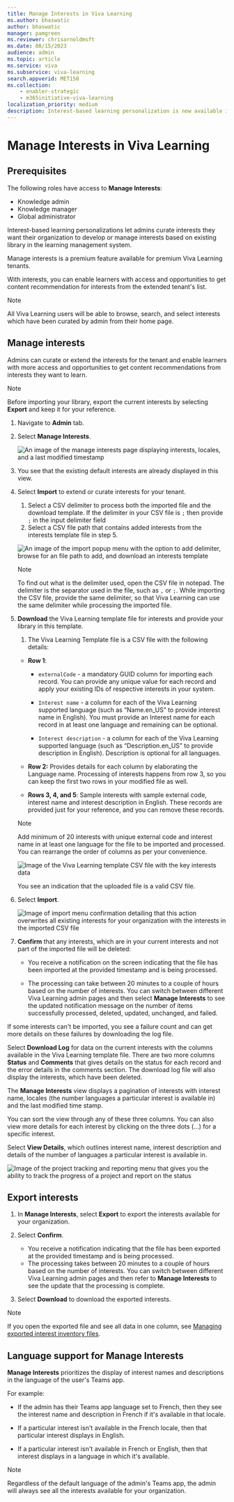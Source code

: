 ```yaml
---
title: Manage Interests in Viva Learning
ms.author: bhaswatic
author: bhaswatic
manager: pamgreen
ms.reviewer: chrisarnoldmsft
ms.date: 08/15/2023
audience: admin
ms.topic: article
ms.service: viva
ms.subservice: viva-learning
search.appverid: MET150
ms.collection: 
    - enabler-strategic
    - m365initiative-viva-learning
localization_priority: medium
description: Interest-based learning personalization is now available in Viva Learning. 
---
```


# Manage Interests in Viva Learning

## Prerequisites

The following roles have access to **Manage Interests**:

- Knowledge admin
- Knowledge manager  
- Global administrator

Interest-based learning personalizations let admins curate interests they want their organization to develop or manage interests based on existing library in the learning management system.

Manage interests is a premium feature available for premium Viva Learning tenants.

With interests, you can enable learners with access and opportunities to get content recommendation for interests from the extended tenant's list. 

> [!NOTE]
> All Viva Learning users will be able to browse, search, and select interests which have been curated by admin from their home page.

## Manage interests

Admins can curate or extend the interests for the tenant and enable learners with more access and opportunities to get content recommendations from interests they want to learn.

>[!NOTE]
>Before importing your library, export the current interests by selecting **Export** and keep it for your reference.

1. Navigate to **Admin** tab.

2. Select **Manage Interests**.

    ![An image of the manage interests page displaying interests, locales, and a last modified timestamp](../media/learning/interests-1.png)

3. You see that the existing default interests are already displayed in this view.
  
4. Select **Import** to extend or curate interests for your tenant.
    1. Select a CSV delimiter to process both the imported file and the download template. If the delimiter in your CSV file is `;` then provide `;` in the input delimiter field
    2. Select a CSV file path that contains added interests from the interests template file in step 5.

    ![An image of the import popup menu with the option to add delimiter, browse for an file path to add, and download an interests template](../media/learning/interests-2.png)

   > [!NOTE]
   > To find out what is the delimiter used, open the CSV file in notepad. The delimiter is the separator used in the file, such as `,` or `;`.
   > While importing the CSV file, provide the same delimiter, so that Viva Learning can use the same delimiter while processing the imported file.

5. **Download** the Viva Learning template file for interests and provide your library in this template.

    1. The Viva Learning Template file is a CSV file with the following details: 
    - **Row 1**: 
        - `externalCode` - a mandatory GUID column for importing each record. You can provide any unique value for each record and apply your existing IDs of respective interests in your system. 

        - `Interest name` - a column for each of the Viva Learning supported language (such as “Name.en_US” to provide interest name in English). You must provide an Interest name for each record in at least one language and remaining can be optional.

        - `Interest description` - a column for each of the Viva Learning supported language (such as “Description.en_US” to provide description in English). Description is optional for all languages. 

    - **Row 2:** Provides details for each column by elaborating the Language name. Processing of interests happens from row 3, so you can keep the first two rows in your modified file as well.  

    - **Rows 3, 4, and 5**: Sample interests with sample external code, interest name and interest description in English. These records are provided just for your reference, and you can remove these records. 
    
   >[!NOTE]
   > Add minimum of 20 interests with unique external code and interest name in at least one language for the file to be imported and processed. 
   > You can rearrange the order of columns as per your convenience. 

   ![Image of the Viva Learning template CSV file with the key interests data](../media/learning/interests-3.png)

   You see an indication that the uploaded file is a valid CSV file. 

1. Select **Import**.

   ![Image of import menu confirmation detailing that this action overwrites all existing interests for your organization with the interests in the imported CSV file](../media/learning/interests-5.png)

1. **Confirm** that any interests, which are in your current interests and not part of the imported file will be deleted:

    - You receive a notification on the screen indicating that the file has been imported at the provided timestamp and is being processed.
    
    - The processing can take between 20 minutes to a couple of hours based on the number of interests. You can switch between different Viva Learning admin pages and then select **Manage Interests** to see the updated notification message on the number of items successfully processed, deleted, updated, unchanged, and failed.

If some interests can't be imported, you see a failure count and can get more details on these failures by downloading the log file.

Select **Download Log** for data on the current interests with the columns available in the Viva Learning template file. There are two more columns **Status** and **Comments** that gives details on the status for each record and the error details in the comments section. The download log file will also display the interests, which have been deleted.

The **Manage Interests** view displays a pagination of interests with interest name, locales (the number languages a particular interest is available in) and the last modified time stamp.

You can sort the view through any of these three columns. You can also view more details for each interest by clicking on the three dots (…) for a specific interest.

Select **View Details**, which outlines interest name, interest description and details of the number of languages a particular interest is available in.

![Image of the project tracking and reporting menu that gives you the ability to track the progress of a project and report on the status](../media/learning/interests-6.png)



## Export interests

1. In **Manage Interests**, select **Export** to export the interests available for your organization.

1. Select **Confirm**.
    - You receive a notification indicating that the file has been exported at the provided timestamp and is being processed.
    - The processing takes between 20 minutes to a couple of hours based on the number of interests. You can switch between different Viva Learning admin pages and then refer to **Manage Interests** to see the update that the processing is complete.

1. Select **Download** to download the exported interests.

> [!NOTE]
> If you open the exported file and see all data in one column, see [Managing exported interest inventory files](interests-troubleshooting.md).

## Language support for Manage Interests

**Manage Interests** prioritizes the display of interest names and descriptions in the language of the user's Teams app.  

For example:  
- If the admin has their Teams app language set to French, then they see the interest name and description in French if it's available in that locale.

- If a particular interest isn't available in the French locale, then that particular interest displays in English. 

- If a particular interest isn't available in French or English, then that interest displays in a language in which it's available.

>[!NOTE]  
> Regardless of the default language of the admin's Teams app, the admin will always see all the interests available for your organization.
